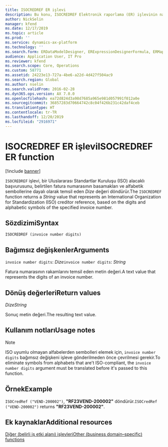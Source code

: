 ```yaml
---
title: ISOCREDREF ER işlevi
description: Bu konu, ISOCREDREF Elektronik raporlama (ER) işlevinin nasıl kullanıldığı hakkında bilgi sağlar.
author: NickSelin
manager: kfend
ms.date: 12/17/2019
ms.topic: article
ms.prod: ''
ms.service: dynamics-ax-platform
ms.technology: ''
ms.search.form: ERDataModelDesigner, ERExpressionDesignerFormula, ERMappedFormatDesigner, ERModelMappingDesigner
audience: Application User, IT Pro
ms.reviewer: kfend
ms.search.scope: Core, Operations
ms.custom: 58771
ms.assetid: 24223e13-727a-4be6-a22d-4d427f504ac9
ms.search.region: Global
ms.author: nselin
ms.search.validFrom: 2016-02-28
ms.dyn365.ops.version: AX 7.0.0
ms.openlocfilehash: ea72d824d3a98d7685a965e981d057991f012a0e
ms.sourcegitcommit: 36857283d70664742c8c04f426b231c42daf4ceb
ms.translationtype: HT
ms.contentlocale: tr-TR
ms.lasthandoff: 12/20/2019
ms.locfileid: "2916971"
---
```

# <span data-ttu-id="e24c5-103"><a name="ISOCREDREF">ISOCREDREF ER işlevi</a></span><span class="sxs-lookup"><span data-stu-id="e24c5-103"><a name="ISOCREDREF">ISOCREDREF ER function</a></span></span>

[!include [banner](../includes/banner.md)]

<span data-ttu-id="e24c5-104">`ISOCREDREF` işlevi, bir Uluslararası Standartlar Kuruluşu (ISO) alacaklı başvurusunu, belirtilen fatura numarasının basamakları ve alfabetik sembollerine dayalı olarak temsil eden *Dize* değeri döndürür.</span><span class="sxs-lookup"><span data-stu-id="e24c5-104">The `ISOCREDREF` function returns a *String* value that represents an International Organization for Standardization (ISO) creditor reference, based on the digits and alphabetic symbols of the specified invoice number.</span></span>

## <a name="syntax"></a><span data-ttu-id="e24c5-105">Sözdizimi</span><span class="sxs-lookup"><span data-stu-id="e24c5-105">Syntax</span></span>

```
ISOCREDREF (invoice number digits)
```

## <a name="arguments"></a><span data-ttu-id="e24c5-106">Bağımsız değişkenler</span><span class="sxs-lookup"><span data-stu-id="e24c5-106">Arguments</span></span>

<span data-ttu-id="e24c5-107">`invoice number digits`: *Dize*</span><span class="sxs-lookup"><span data-stu-id="e24c5-107">`invoice number digits`: *String*</span></span>

<span data-ttu-id="e24c5-108">Fatura numarasının rakamlarını temsil eden metin değeri.</span><span class="sxs-lookup"><span data-stu-id="e24c5-108">A text value that represents the digits of an invoice number.</span></span>

## <a name="return-values"></a><span data-ttu-id="e24c5-109">Dönüş değerleri</span><span class="sxs-lookup"><span data-stu-id="e24c5-109">Return values</span></span>

<span data-ttu-id="e24c5-110">*Dize*</span><span class="sxs-lookup"><span data-stu-id="e24c5-110">*String*</span></span>

<span data-ttu-id="e24c5-111">Sonuç metin değeri.</span><span class="sxs-lookup"><span data-stu-id="e24c5-111">The resulting text value.</span></span>

## <a name="usage-notes"></a><span data-ttu-id="e24c5-112">Kullanım notları</span><span class="sxs-lookup"><span data-stu-id="e24c5-112">Usage notes</span></span>

> [!NOTE] 
> <span data-ttu-id="e24c5-113">ISO uyumlu olmayan alfabelerden sembolleri elemek için, `invoice number digits` bağımsız değişkeni işleve gönderilmeden önce çevrilmesi gerekir.</span><span class="sxs-lookup"><span data-stu-id="e24c5-113">To eliminate symbols from alphabets that are't ISO-compliant, the `invoice number digits` argument must be translated before it's passed to this function.</span></span>

## <a name="example"></a><span data-ttu-id="e24c5-114">Örnek</span><span class="sxs-lookup"><span data-stu-id="e24c5-114">Example</span></span>

<span data-ttu-id="e24c5-115">`ISOCredRef ("VEND-200002")`, **"RF23VEND-200002"** döndürür.</span><span class="sxs-lookup"><span data-stu-id="e24c5-115">`ISOCredRef ("VEND-200002")` returns **"RF23VEND-200002"**.</span></span>

## <a name="additional-resources"></a><span data-ttu-id="e24c5-116">Ek kaynaklar</span><span class="sxs-lookup"><span data-stu-id="e24c5-116">Additional resources</span></span>

[<span data-ttu-id="e24c5-117">Diğer (belirli iş etki alanı) işlevleri</span><span class="sxs-lookup"><span data-stu-id="e24c5-117">Other (business domain–specific) functions</span></span>](er-functions-category-other.md)
